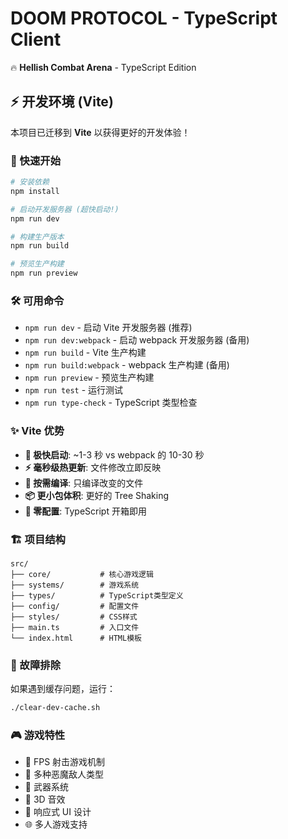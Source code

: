 # DOOM PROTOCOL - TypeScript Client

🔥 **Hellish Combat Arena** - TypeScript Edition

## ⚡ 开发环境 (Vite)

本项目已迁移到 **Vite** 以获得更好的开发体验！

### 🚀 快速开始

```bash
# 安装依赖
npm install

# 启动开发服务器 (超快启动!)
npm run dev

# 构建生产版本
npm run build

# 预览生产构建
npm run preview
```

### 🛠️ 可用命令

- `npm run dev` - 启动 Vite 开发服务器 (推荐)
- `npm run dev:webpack` - 启动 webpack 开发服务器 (备用)
- `npm run build` - Vite 生产构建
- `npm run build:webpack` - webpack 生产构建 (备用)
- `npm run preview` - 预览生产构建
- `npm run test` - 运行测试
- `npm run type-check` - TypeScript 类型检查

### ✨ Vite 优势

- **🚀 极快启动**: ~1-3 秒 vs webpack 的 10-30 秒
- **⚡ 毫秒级热更新**: 文件修改立即反映
- **🎯 按需编译**: 只编译改变的文件
- **📦 更小包体积**: 更好的 Tree Shaking
- **🔧 零配置**: TypeScript 开箱即用

### 🏗️ 项目结构

```
src/
├── core/           # 核心游戏逻辑
├── systems/        # 游戏系统
├── types/          # TypeScript类型定义
├── config/         # 配置文件
├── styles/         # CSS样式
├── main.ts         # 入口文件
└── index.html      # HTML模板
```

### 🔧 故障排除

如果遇到缓存问题，运行：

```bash
./clear-dev-cache.sh
```

### 🎮 游戏特性

- 🎯 FPS 射击游戏机制
- 👾 多种恶魔敌人类型
- 🔫 武器系统
- 🎵 3D 音效
- 📱 响应式 UI 设计
- 🌐 多人游戏支持
